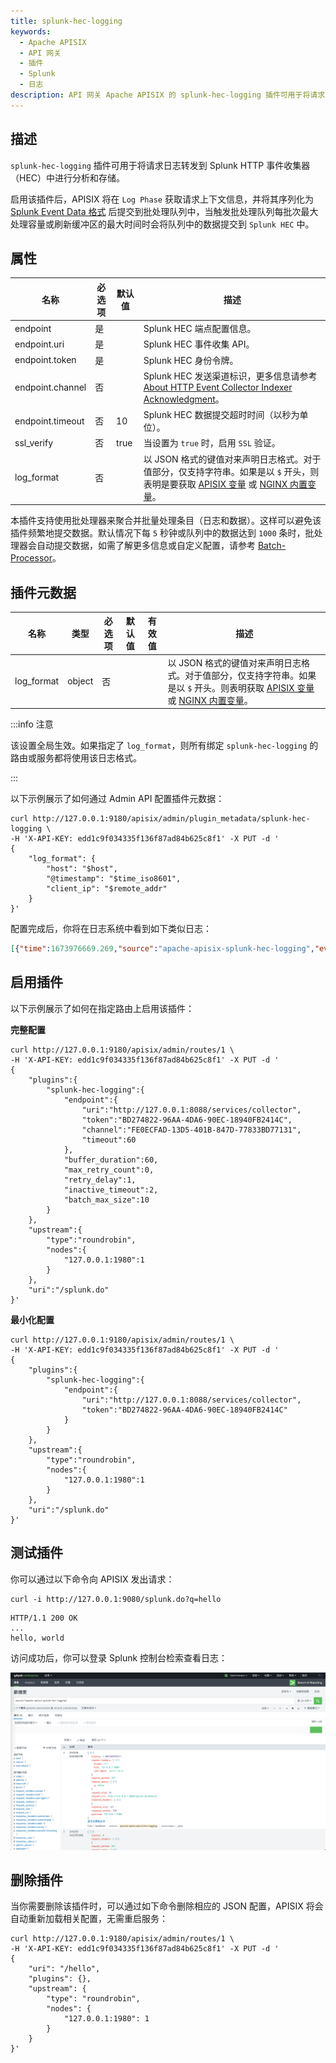 ```yaml
---
title: splunk-hec-logging
keywords:
  - Apache APISIX
  - API 网关
  - 插件
  - Splunk
  - 日志
description: API 网关 Apache APISIX 的 splunk-hec-logging 插件可用于将请求日志转发到 Splunk HTTP 事件收集器（HEC）中进行分析和存储。
---
```


<!--
#
# Licensed to the Apache Software Foundation (ASF) under one or more
# contributor license agreements.  See the NOTICE file distributed with
# this work for additional information regarding copyright ownership.
# The ASF licenses this file to You under the Apache License, Version 2.0
# (the "License"); you may not use this file except in compliance with
# the License.  You may obtain a copy of the License at
#
#     http://www.apache.org/licenses/LICENSE-2.0
#
# Unless required by applicable law or agreed to in writing, software
# distributed under the License is distributed on an "AS IS" BASIS,
# WITHOUT WARRANTIES OR CONDITIONS OF ANY KIND, either express or implied.
# See the License for the specific language governing permissions and
# limitations under the License.
#
-->

## 描述

`splunk-hec-logging` 插件可用于将请求日志转发到 Splunk HTTP 事件收集器（HEC）中进行分析和存储。

启用该插件后，APISIX 将在 `Log Phase` 获取请求上下文信息，并将其序列化为 [Splunk Event Data 格式](https://docs.splunk.com/Documentation/Splunk/latest/Data/FormateventsforHTTPEventCollector#Event_metadata) 后提交到批处理队列中，当触发批处理队列每批次最大处理容量或刷新缓冲区的最大时间时会将队列中的数据提交到 `Splunk HEC` 中。

## 属性

| 名称                | 必选项  | 默认值 | 描述                                                                                                                                                               |
| ------------------  | ------ | ------ | ------------------------------------------------------------------------------------------------------------------------------------------------------------------ |
| endpoint            | 是     |        | Splunk HEC 端点配置信息。                                                                                                                                            |
| endpoint.uri        | 是     |        | Splunk HEC 事件收集 API。                                                                                                                                            |
| endpoint.token      | 是     |        | Splunk HEC 身份令牌。                                                                                                                                                |
| endpoint.channel    | 否     |        | Splunk HEC 发送渠道标识，更多信息请参考 [About HTTP Event Collector Indexer Acknowledgment](https://docs.splunk.com/Documentation/Splunk/8.2.3/Data/AboutHECIDXAck)。 |
| endpoint.timeout    | 否     | 10     | Splunk HEC 数据提交超时时间（以秒为单位）。                                                                                                                             |
| ssl_verify          | 否     | true   | 当设置为 `true` 时，启用 `SSL` 验证。                                                                                                                                 |
| log_format              | 否   |                   | 以 JSON 格式的键值对来声明日志格式。对于值部分，仅支持字符串。如果是以 `$` 开头，则表明是要获取 [APISIX 变量](../apisix-variable.md) 或 [NGINX 内置变量](http://nginx.org/en/docs/varindex.html)。 |

本插件支持使用批处理器来聚合并批量处理条目（日志和数据）。这样可以避免该插件频繁地提交数据。默认情况下每 `5` 秒钟或队列中的数据达到 `1000` 条时，批处理器会自动提交数据，如需了解更多信息或自定义配置，请参考 [Batch-Processor](../batch-processor.md#配置)。

## 插件元数据

| 名称             | 类型    | 必选项 | 默认值        | 有效值  | 描述                                             |
| ---------------- | ------- | ------ | ------------- | ------- | ------------------------------------------------ |
| log_format       | object  | 否    |  |         | 以 JSON 格式的键值对来声明日志格式。对于值部分，仅支持字符串。如果是以 `$` 开头。则表明获取 [APISIX 变量](../apisix-variable.md) 或 [NGINX 内置变量](http://nginx.org/en/docs/varindex.html)。 |

:::info 注意

该设置全局生效。如果指定了 `log_format`，则所有绑定 `splunk-hec-logging` 的路由或服务都将使用该日志格式。

:::

以下示例展示了如何通过 Admin API 配置插件元数据：

```shell
curl http://127.0.0.1:9180/apisix/admin/plugin_metadata/splunk-hec-logging \
-H 'X-API-KEY: edd1c9f034335f136f87ad84b625c8f1' -X PUT -d '
{
    "log_format": {
        "host": "$host",
        "@timestamp": "$time_iso8601",
        "client_ip": "$remote_addr"
    }
}'
```

配置完成后，你将在日志系统中看到如下类似日志：

```json
[{"time":1673976669.269,"source":"apache-apisix-splunk-hec-logging","event":{"host":"localhost","client_ip":"127.0.0.1","@timestamp":"2023-01-09T14:47:25+08:00","route_id":"1"},"host":"DESKTOP-2022Q8F-wsl","sourcetype":"_json"}]
```

## 启用插件

以下示例展示了如何在指定路由上启用该插件：

**完整配置**

```shell
curl http://127.0.0.1:9180/apisix/admin/routes/1 \
-H 'X-API-KEY: edd1c9f034335f136f87ad84b625c8f1' -X PUT -d '
{
    "plugins":{
        "splunk-hec-logging":{
            "endpoint":{
                "uri":"http://127.0.0.1:8088/services/collector",
                "token":"BD274822-96AA-4DA6-90EC-18940FB2414C",
                "channel":"FE0ECFAD-13D5-401B-847D-77833BD77131",
                "timeout":60
            },
            "buffer_duration":60,
            "max_retry_count":0,
            "retry_delay":1,
            "inactive_timeout":2,
            "batch_max_size":10
        }
    },
    "upstream":{
        "type":"roundrobin",
        "nodes":{
            "127.0.0.1:1980":1
        }
    },
    "uri":"/splunk.do"
}'
```

**最小化配置**

```shell
curl http://127.0.0.1:9180/apisix/admin/routes/1 \
-H 'X-API-KEY: edd1c9f034335f136f87ad84b625c8f1' -X PUT -d '
{
    "plugins":{
        "splunk-hec-logging":{
            "endpoint":{
                "uri":"http://127.0.0.1:8088/services/collector",
                "token":"BD274822-96AA-4DA6-90EC-18940FB2414C"
            }
        }
    },
    "upstream":{
        "type":"roundrobin",
        "nodes":{
            "127.0.0.1:1980":1
        }
    },
    "uri":"/splunk.do"
}'
```

## 测试插件

你可以通过以下命令向 APISIX 发出请求：

```shell
curl -i http://127.0.0.1:9080/splunk.do?q=hello
```

```
HTTP/1.1 200 OK
...
hello, world
```

访问成功后，你可以登录 Splunk 控制台检索查看日志：

![splunk hec search view](../../../assets/images/plugin/splunk-hec-admin-cn.png)

## 删除插件

当你需要删除该插件时，可以通过如下命令删除相应的 JSON 配置，APISIX 将会自动重新加载相关配置，无需重启服务：

```shell
curl http://127.0.0.1:9180/apisix/admin/routes/1 \
-H 'X-API-KEY: edd1c9f034335f136f87ad84b625c8f1' -X PUT -d '
{
    "uri": "/hello",
    "plugins": {},
    "upstream": {
        "type": "roundrobin",
        "nodes": {
            "127.0.0.1:1980": 1
        }
    }
}'
```
